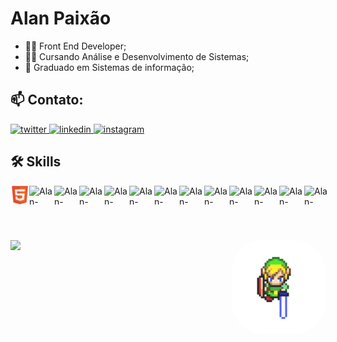 # Alan Paixão

- 🧑‍💻 Front End Developer;
- 👨‍🎓 Cursando Análise e Desenvolvimento de Sistemas;
- 📝 Graduado em Sistemas de informação;

## 📫 Contato:

<div align="left">
  <a href="https://twitter.com/alanopaixao" target="_blank">
    <img src="https://img.shields.io/badge/Twitter-1DA1F2?style=for-the-badge&logo=twitter&logoColor=white" alt="twitter"/>  
  </a>
  <a href="https://www.linkedin.com/in/alanpaixao/" target="_blank">
    <img src="https://img.shields.io/badge/LinkedIn-0077B5?style=for-the-badge&logo=linkedin&logoColor=white" alt="linkedin"/>
  </a>
  <a href="https://www.instagram.com/alanopaixao/" target="_blank">
    <img src="https://img.shields.io/badge/Instagram-E4405F?style=for-the-badge&logo=instagram&logoColor=white" alt="instagram"/>
  </a>
</div>

## 🛠 Skills

<div style="display: flex; align-items: center; margin-bottom: 40px">
  <img alt="Alan-HTML" height="30" width="40" src="https://raw.githubusercontent.com/devicons/devicon/master/icons/html5/html5-original.svg">
  <img alt="Alan-CSS" height="30" width="40" src="https://cdn.jsdelivr.net/gh/devicons/devicon/icons/css3/css3-original.svg">
  <img alt="Alan-JAVASCRIPT" height="30" width="40" src="https://cdn.jsdelivr.net/gh/devicons/devicon/icons/javascript/javascript-original.svg">
  <img alt="Alan-TYPESCRIPT" height="30" width="40" src="https://cdn.jsdelivr.net/gh/devicons/devicon/icons/typescript/typescript-original.svg">
  <img alt="Alan-REACT" height="30" width="40" src="https://cdn.jsdelivr.net/gh/devicons/devicon/icons/react/react-original.svg">
  <img alt="Alan-next" height="30" width="40" src="https://cdn.jsdelivr.net/gh/devicons/devicon/icons/nextjs/nextjs-original.svg">
  <img alt="Alan-SASS" height="30" width="40" src="https://cdn.jsdelivr.net/gh/devicons/devicon/icons/sass/sass-original.svg">
  <img alt="Alan-TAILWIND" height="30" width="40" src="https://cdn.jsdelivr.net/gh/devicons/devicon/icons/tailwindcss/tailwindcss-plain.svg">

  <img alt="Alan-nodejs" height="30" width="40" src="https://cdn.jsdelivr.net/gh/devicons/devicon/icons/nodejs/nodejs-original.svg">
  <img alt="Alan-mongodb" height="30" width="40" src="https://cdn.jsdelivr.net/gh/devicons/devicon/icons/mongodb/mongodb-original.svg">
  <img alt="Alan-docker" height="30" width="40" src="https://cdn.jsdelivr.net/gh/devicons/devicon/icons/docker/docker-original.svg">

  <img alt="Alan-npm" height="30" width="40" src="https://cdn.jsdelivr.net/gh/devicons/devicon/icons/npm/npm-original-wordmark.svg">
  <img alt="Alan-ubuntu" height="30" width="40" src="https://cdn.jsdelivr.net/gh/devicons/devicon/icons/ubuntu/ubuntu-plain.svg">
</div>
</br>

<div style="display: flex; justify-content: space-between;">
  <img height="160em" style="align-self: flex-start;" src="https://github-readme-stats.vercel.app/api/top-langs/?username=alanopaixao&layout=compact&langs_count=6&theme=dark"/>
  <img alt="gif" height="150" style="border-radius: 50px;" src="https://raw.githubusercontent.com/AlanoPaixao/alanopaixao/main/zelda.gif">
</div>
